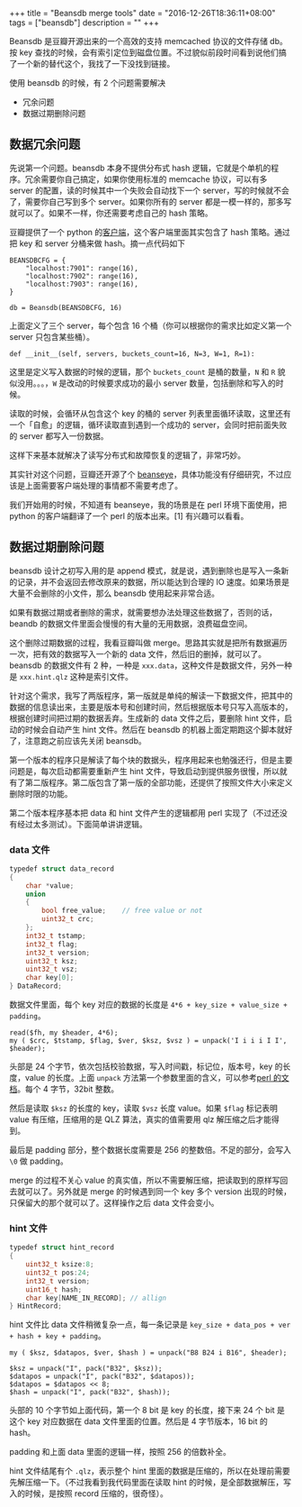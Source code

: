 +++
title = "Beansdb merge tools"
date = "2016-12-26T18:36:11+08:00"
tags = ["beansdb"]
description = ""
+++


Beansdb 是豆瓣开源出来的一个高效的支持 memcached 协议的文件存储 db。按 key 查找的时候，会有索引定位到磁盘位置。不过貌似前段时间看到说他们搞了一个新的替代这个，我找了一下没找到链接。

使用 beansdb 的时候，有 2 个问题需要解决
* 冗余问题
* 数据过期删除问题

## 数据冗余问题

先说第一个问题。beansdb 本身不提供分布式 hash 逻辑，它就是个单机的程序。冗余需要你自己搞定，如果你使用标准的 memcache 协议，可以有多 server 的配置，读的时候其中一个失败会自动找下一个 server，写的时候就不会了，需要你自己写到多个 server。如果你所有的 server 都是一模一样的，那多写就可以了。如果不一样，你还需要考虑自己的 hash 策略。

豆瓣提供了一个 python 的[客户端](https://github.com/douban/beansdb/blob/master/python/dbclient.py)，这个客户端里面其实包含了 hash 策略。通过把 key 和 server 分桶来做 hash。摘一点代码如下

```
BEANSDBCFG = {
    "localhost:7901": range(16),
    "localhost:7902": range(16),
    "localhost:7903": range(16),
}

db = Beansdb(BEANSDBCFG, 16)
```
上面定义了三个 server，每个包含 16 个桶（你可以根据你的需求比如定义第一个 server 只包含某些桶）。

    def __init__(self, servers, buckets_count=16, N=3, W=1, R=1):

这里是定义写入数据的时候的逻辑，那个 `buckets_count` 是桶的数量，`N` 和 `R` 貌似没用。。。，`W` 是改动的时候要求成功的最小 server 数量，包括删除和写入的时候。

读取的时候，会循环从包含这个 key 的桶的 server 列表里面循环读取，这里还有一个「自愈」的逻辑，循环读取直到遇到一个成功的 server，会同时把前面失败的 server 都写入一份数据。

这样下来基本就解决了读写分布式和故障恢复的逻辑了，非常巧妙。

其实针对这个问题，豆瓣还开源了个 [beanseye](https://github.com/douban/beanseye)，具体功能没有仔细研究，不过应该是上面需要客户端处理的事情都不需要考虑了。

我们开始用的时候，不知道有 beanseye，我的场景是在 perl 环境下面使用，把 python 的客户端翻译了一个 perl 的版本出来。[1] 有兴趣可以看看。

## 数据过期删除问题

beansdb 设计之初写入用的是 append 模式，就是说，遇到删除也是写入一条新的记录，并不会返回去修改原来的数据，所以能达到合理的 IO 速度。如果场景是大量不会删除的小文件，那么 beansdb 使用起来非常合适。

如果有数据过期或者删除的需求，就需要想办法处理这些数据了，否则的话，beandb 的数据文件里面会慢慢的有大量的无用数据，浪费磁盘空间。

这个删除过期数据的过程，我看豆瓣叫做 merge。思路其实就是把所有数据遍历一次，把有效的数据写入一个新的 data 文件，然后旧的删掉，就可以了。beansdb 的数据文件有 2 种，一种是 `xxx.data`，这种文件是数据文件，另外一种是 `xxx.hint.qlz` 这种是索引文件。

针对这个需求，我写了两版程序，第一版就是单纯的解读一下数据文件，把其中的数据的信息读出来，主要是版本号和创建时间，然后根据版本号只写入高版本的，根据创建时间把过期的数据丢弃。生成新的 data 文件之后，要删除 hint 文件，启动的时候会自动产生 hint 文件。然后在 beansdb 的机器上面定期跑这个脚本就好了，注意跑之前应该先关闭 beansdb。

第一个版本的程序只是解读了每个块的数据头，程序用起来也勉强还行，但是主要问题是，每次启动都需要重新产生 hint 文件，导致启动到提供服务很慢，所以就有了第二版程序。第二版包含了第一版的全部功能，还提供了按照文件大小来定义删除时限的功能。

第二个版本程序基本把 data 和 hint 文件产生的逻辑都用 perl 实现了（不过还没有经过太多测试）。下面简单讲讲逻辑。

### data 文件

``` cpp
‌typedef struct data_record
{
    char *value;
    union
    {
        bool free_value;    // free value or not
        uint32_t crc;
    };
    int32_t tstamp;
    int32_t flag;
    int32_t version;
    uint32_t ksz;
    uint32_t vsz;
    char key[0];
‌} DataRecord;
```

数据文件里面，每个 key 对应的数据的长度是 `4*6 + key_size + value_size + padding`。

    read($fh, my $header, 4*6);
    my ( $crc, $tstamp, $flag, $ver, $ksz, $vsz ) = unpack('I i i i I I', $header);

头部是 24 个字节，依次包括校验数据，写入时间戳，标记位，版本号，key 的长度，value 的长度。上面 `unpack` 方法第一个参数里面的含义，可以参考[perl 的文档](http://perldoc.perl.org/functions/pack.html)。每个 4 字节，32bit 整数。

然后是读取 `$ksz` 的长度的 key，读取 `$vsz` 长度 value。如果 `$flag` 标记表明 value 有压缩，压缩用的是 QLZ 算法，真实的值需要用 qlz 解压缩之后才能得到。

最后是 padding 部分，整个数据长度需要是 256 的整数倍。不足的部分，会写入 `\0` 做 padding。

merge 的过程不关心 value 的真实值，所以不需要解压缩，把读取到的原样写回去就可以了。另外就是 merge 的时候遇到同一个 key 多个 version 出现的时候，只保留大的那个就可以了。这样操作之后 data 文件会变小。

### hint 文件

``` cpp
‌typedef struct hint_record
{
    uint32_t ksize:8;
    uint32_t pos:24;
    int32_t version;
    uint16_t hash;
    char key[NAME_IN_RECORD]; // allign
‌} HintRecord;
```

hint 文件比 data 文件稍微复杂一点，每一条记录是 `key_size + data_pos + ver + hash + key + padding`。

    my ( $ksz, $datapos, $ver, $hash ) = unpack("B8 B24 i B16", $header);

    $ksz = unpack("I", pack("B32", $ksz));
    $datapos = unpack("I", pack("B32", $datapos));
    $datapos = $datapos << 8;
    $hash = unpack("I", pack("B32", $hash));

头部的 10 个字节如上面代码，第一个 8 bit 是 key 的长度，接下来 24 个 bit 是这个 key 对应数据在 data 文件里面的位置。然后是 4 字节版本，16 bit 的 hash。

padding 和上面 data 里面的逻辑一样，按照 256 的倍数补全。

hint 文件结尾有个 `.qlz`，表示整个 hint 里面的数据是压缩的，所以在处理前需要先解压缩一下。（不过我看到我代码里面在读取 hint 的时候，是全部数据解压，写入的时候，是按照 record 压缩的，很奇怪）。
